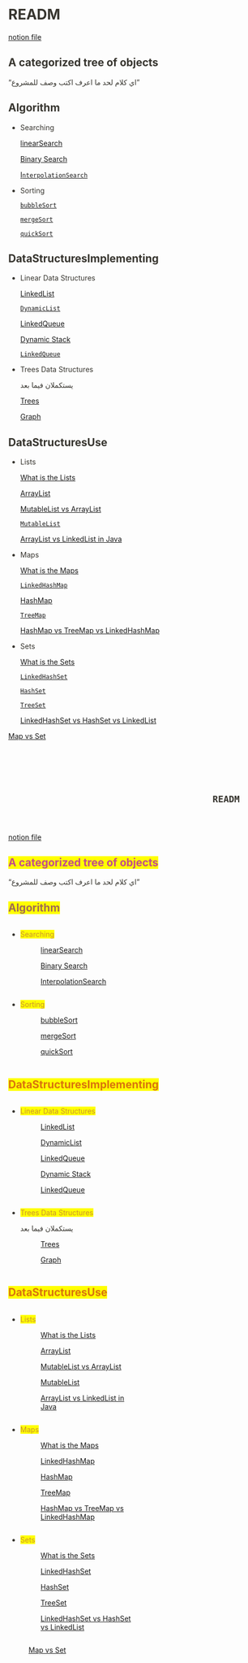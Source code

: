 # READM

[notion file](https://www.notion.so/HeshmyArchive-82242c005d7a45aba2ec00ecdc28f3ae?pvs=21)

## A categorized tree of objects

“اي كلام لحد ما اعرف اكتب وصف للمشروع”

## **Algorithm**

- Searching

  [linearSearch](https://www.notion.so/linearSearch-797d404c95824bbd974678da1fe38316?pvs=21)

  [Binary Search](https://www.notion.so/Binary-Search-2fe8ae23cb15475c8ef61df71461022e?pvs=21)

  [
  I`nterpolationSearch`](https://www.notion.so/InterpolationSearch-5c1b40fffc5c479797c02067601ddcaf?pvs=21)


- Sorting

  [`bubbleSort`](https://www.notion.so/bubbleSort-a1455bf687674c7ca6bf3bb5424a0036?pvs=21)

  [`mergeSort`](https://www.notion.so/mergeSort-b637756ad6824c6cab282c343c14ee67?pvs=21)

  [`quickSort`](https://www.notion.so/quickSort-42dec1183f43463eae92dce6e40e2c08?pvs=21)


## **DataStructuresImplementing**

- Linear Data Structures

  [ LinkedList](https://www.notion.so/LinkedList-03fad88286834773b5232602e5ed761d?pvs=21)

  [`DynamicList`](https://www.notion.so/DynamicList-436ee6e53c3f49799331013ffa78eab6?pvs=21)

  [LinkedQueue](https://www.notion.so/LinkedQueue-b8e597bc22b94fe99af42b08c7c30cee?pvs=21)

  [Dynamic Stack](https://www.notion.so/Dynamic-Stack-403f0671e76c4f2caced068382dde67c?pvs=21)

  [`LinkedQueue`](https://www.notion.so/LinkedQueue-59aee965e97840dabc5fa253c5e5a3ec?pvs=21)


- Trees Data Structures

  يستكملان فيما بعد

  [Trees](https://www.notion.so/Trees-385c3df68b80481da7297edbe863e37c?pvs=21)

  [Graph](https://www.notion.so/Graph-80ef85ed1713473086511b033e730591?pvs=21)


## **DataStructuresUse**

- Lists

  [What is the Lists](https://www.notion.so/What-is-the-Lists-39f7c238995c46a0b492f68da88f70ac?pvs=21)

  [ArrayList](https://www.notion.so/ArrayList-9551673179e64df98317c0cff1e44148?pvs=21)

  [MutableList  vs ArrayList](https://www.notion.so/MutableList-vs-ArrayList-19049e40701c4127a13f717e022c4051?pvs=21)

  [`MutableList`](https://www.notion.so/MutableList-a5f09178efbe40e8856cd34511053dfa?pvs=21)

  [ArrayList vs LinkedList in Java](https://www.notion.so/ArrayList-vs-LinkedList-in-Java-f86858b0044e45e3a980e9f3896b8500?pvs=21)


- Maps

  [What is the Maps](https://www.notion.so/What-is-the-Maps-ca1df6d67a0741f98503ec47cc53b008?pvs=21)

  [`LinkedHashMap`](https://www.notion.so/LinkedHashMap-b106d06605dd4b6cbb77812d7f06cfff?pvs=21)

  [HashMap](https://www.notion.so/HashMap-e8eb26255b784658a6898a0a0110791b?pvs=21)

  [`TreeMap`](https://www.notion.so/TreeMap-7a2c65fd88174fd6a23771672b7f8482?pvs=21)

  [HashMap vs TreeMap vs LinkedHashMap](https://www.notion.so/HashMap-vs-TreeMap-vs-LinkedHashMap-6b78b892fb944e7fb8d4c757f28cc8e9?pvs=21)


- Sets

  [What is the Sets](https://www.notion.so/What-is-the-Sets-fc465a14d38e412a8fa2827890f4fd56?pvs=21)

  [ `LinkedHashSet`](https://www.notion.so/LinkedHashSet-00cab9d7eddb402db672a6591b64a83b?pvs=21)

  [`HashSet`](https://www.notion.so/HashSet-47a28000ee484824a8120305dc8922b8?pvs=21)

  [`TreeSet`](https://www.notion.so/TreeSet-ad4657de97f44384ba53e97fc070732c?pvs=21)

  [LinkedHashSet vs HashSet vs LinkedList](https://www.notion.so/LinkedHashSet-vs-HashSet-vs-LinkedList-94f42642ac05469aaaa1a8c9a5cc66be?pvs=21)


[Map vs Set](https://www.notion.so/Map-vs-Set-094839c501af4bdb80d463bc0ebbf5eb?pvs=21)





<html><head><meta http-equiv="Content-Type" content="text/html; charset=utf-8"/><title>

READM</title><style>
/* cspell:disable-file */
/* webkit printing magic: print all background colors */
html {
-webkit-print-color-adjust: exact;
}
* {
  box-sizing: border-box;
  -webkit-print-color-adjust: exact;
  }

html,
body {
margin: 0;
padding: 0;
}
@media only screen {
body {
margin: 2em auto;
max-width: 900px;
color: rgb(55, 53, 47);
}
}

body {
line-height: 1.5;
white-space: pre-wrap;
}

a,
a.visited {
color: inherit;
text-decoration: underline;
}

.pdf-relative-link-path {
font-size: 80%;
color: #444;
}

h1,
h2,
h3 {
letter-spacing: -0.01em;
line-height: 1.2;
font-weight: 600;
margin-bottom: 0;
}

.page-title {
font-size: 2.5rem;
font-weight: 700;
margin-top: 0;
margin-bottom: 0.75em;
}

h1 {
font-size: 1.875rem;
margin-top: 1.875rem;
}

h2 {
font-size: 1.5rem;
margin-top: 1.5rem;
}

h3 {
font-size: 1.25rem;
margin-top: 1.25rem;
}

.source {
border: 1px solid #ddd;
border-radius: 3px;
padding: 1.5em;
word-break: break-all;
}

.callout {
border-radius: 3px;
padding: 1rem;
}

figure {
margin: 1.25em 0;
page-break-inside: avoid;
}

figcaption {
opacity: 0.5;
font-size: 85%;
margin-top: 0.5em;
}

mark {
background-color: transparent;
}

.indented {
padding-left: 1.5em;
}

hr {
background: transparent;
display: block;
width: 100%;
height: 1px;
visibility: visible;
border: none;
border-bottom: 1px solid rgba(55, 53, 47, 0.09);
}

img {
max-width: 100%;
}

@media only print {
img {
max-height: 100vh;
object-fit: contain;
}
}

@page {
margin: 1in;
}

.collection-content {
font-size: 0.875rem;
}

.column-list {
display: flex;
justify-content: space-between;
}

.column {
padding: 0 1em;
}

.column:first-child {
padding-left: 0;
}

.column:last-child {
padding-right: 0;
}

.table_of_contents-item {
display: block;
font-size: 0.875rem;
line-height: 1.3;
padding: 0.125rem;
}

.table_of_contents-indent-1 {
margin-left: 1.5rem;
}

.table_of_contents-indent-2 {
margin-left: 3rem;
}

.table_of_contents-indent-3 {
margin-left: 4.5rem;
}

.table_of_contents-link {
text-decoration: none;
opacity: 0.7;
border-bottom: 1px solid rgba(55, 53, 47, 0.18);
}

table,
th,
td {
border: 1px solid rgba(55, 53, 47, 0.09);
border-collapse: collapse;
}

table {
border-left: none;
border-right: none;
}

th,
td {
font-weight: normal;
padding: 0.25em 0.5em;
line-height: 1.5;
min-height: 1.5em;
text-align: left;
}

th {
color: rgba(55, 53, 47, 0.6);
}

ol,
ul {
margin: 0;
margin-block-start: 0.6em;
margin-block-end: 0.6em;
}

li > ol:first-child,
li > ul:first-child {
margin-block-start: 0.6em;
}

ul > li {
list-style: disc;
}

ul.to-do-list {
padding-inline-start: 0;
}

ul.to-do-list > li {
list-style: none;
}

.to-do-children-checked {
text-decoration: line-through;
opacity: 0.375;
}

ul.toggle > li {
list-style: none;
}

ul {
padding-inline-start: 1.7em;
}

ul > li {
padding-left: 0.1em;
}

ol {
padding-inline-start: 1.6em;
}

ol > li {
padding-left: 0.2em;
}

.mono ol {
padding-inline-start: 2em;
}

.mono ol > li {
text-indent: -0.4em;
}

.toggle {
padding-inline-start: 0em;
list-style-type: none;
}

/* Indent toggle children */
.toggle > li > details {
padding-left: 1.7em;
}

.toggle > li > details > summary {
margin-left: -1.1em;
}

.selected-value {
display: inline-block;
padding: 0 0.5em;
background: rgba(206, 205, 202, 0.5);
border-radius: 3px;
margin-right: 0.5em;
margin-top: 0.3em;
margin-bottom: 0.3em;
white-space: nowrap;
}

.collection-title {
display: inline-block;
margin-right: 1em;
}

.page-description {
margin-bottom: 2em;
}

.simple-table {
margin-top: 1em;
font-size: 0.875rem;
empty-cells: show;
}
.simple-table td {
height: 29px;
min-width: 120px;
}

.simple-table th {
height: 29px;
min-width: 120px;
}

.simple-table-header-color {
background: rgb(247, 246, 243);
color: black;
}
.simple-table-header {
font-weight: 500;
}

time {
opacity: 0.5;
}

.icon {
display: inline-block;
max-width: 1.2em;
max-height: 1.2em;
text-decoration: none;
vertical-align: text-bottom;
margin-right: 0.5em;
}

img.icon {
border-radius: 3px;
}

.user-icon {
width: 1.5em;
height: 1.5em;
border-radius: 100%;
margin-right: 0.5rem;
}

.user-icon-inner {
font-size: 0.8em;
}

.text-icon {
border: 1px solid #000;
text-align: center;
}

.page-cover-image {
display: block;
object-fit: cover;
width: 100%;
max-height: 30vh;
}

.page-header-icon {
font-size: 3rem;
margin-bottom: 1rem;
}

.page-header-icon-with-cover {
margin-top: -0.72em;
margin-left: 0.07em;
}

.page-header-icon img {
border-radius: 3px;
}

.link-to-page {
margin: 1em 0;
padding: 0;
border: none;
font-weight: 500;
}

p > .user {
opacity: 0.5;
}

td > .user,
td > time {
white-space: nowrap;
}

input[type="checkbox"] {
transform: scale(1.5);
margin-right: 0.6em;
vertical-align: middle;
}

p {
margin-top: 0.5em;
margin-bottom: 0.5em;
}

.image {
border: none;
margin: 1.5em 0;
padding: 0;
border-radius: 0;
text-align: center;
}

.code,
code {
background: rgba(135, 131, 120, 0.15);
border-radius: 3px;
padding: 0.2em 0.4em;
border-radius: 3px;
font-size: 85%;
tab-size: 2;
}

code {
color: #eb5757;
}

.code {
padding: 1.5em 1em;
}

.code-wrap {
white-space: pre-wrap;
word-break: break-all;
}

.code > code {
background: none;
padding: 0;
font-size: 100%;
color: inherit;
}

blockquote {
font-size: 1.25em;
margin: 1em 0;
padding-left: 1em;
border-left: 3px solid rgb(55, 53, 47);
}

.bookmark {
text-decoration: none;
max-height: 8em;
padding: 0;
display: flex;
width: 100%;
align-items: stretch;
}

.bookmark-title {
font-size: 0.85em;
overflow: hidden;
text-overflow: ellipsis;
height: 1.75em;
white-space: nowrap;
}

.bookmark-text {
display: flex;
flex-direction: column;
}

.bookmark-info {
flex: 4 1 180px;
padding: 12px 14px 14px;
display: flex;
flex-direction: column;
justify-content: space-between;
}

.bookmark-image {
width: 33%;
flex: 1 1 180px;
display: block;
position: relative;
object-fit: cover;
border-radius: 1px;
}

.bookmark-description {
color: rgba(55, 53, 47, 0.6);
font-size: 0.75em;
overflow: hidden;
max-height: 4.5em;
word-break: break-word;
}

.bookmark-href {
font-size: 0.75em;
margin-top: 0.25em;
}

.sans { font-family: ui-sans-serif, -apple-system, BlinkMacSystemFont, "Segoe UI Variable Display", "Segoe UI", Helvetica, "Apple Color Emoji", Arial, sans-serif, "Segoe UI Emoji", "Segoe UI Symbol"; }
.code { font-family: "SFMono-Regular", Menlo, Consolas, "PT Mono", "Liberation Mono", Courier, monospace; }
.serif { font-family: Lyon-Text, Georgia, ui-serif, serif; }
.mono { font-family: iawriter-mono, Nitti, Menlo, Courier, monospace; }
.pdf .sans { font-family: Inter, ui-sans-serif, -apple-system, BlinkMacSystemFont, "Segoe UI Variable Display", "Segoe UI", Helvetica, "Apple Color Emoji", Arial, sans-serif, "Segoe UI Emoji", "Segoe UI Symbol", 'Twemoji', 'Noto Color Emoji', 'Noto Sans CJK JP'; }
.pdf:lang(zh-CN) .sans { font-family: Inter, ui-sans-serif, -apple-system, BlinkMacSystemFont, "Segoe UI Variable Display", "Segoe UI", Helvetica, "Apple Color Emoji", Arial, sans-serif, "Segoe UI Emoji", "Segoe UI Symbol", 'Twemoji', 'Noto Color Emoji', 'Noto Sans CJK SC'; }
.pdf:lang(zh-TW) .sans { font-family: Inter, ui-sans-serif, -apple-system, BlinkMacSystemFont, "Segoe UI Variable Display", "Segoe UI", Helvetica, "Apple Color Emoji", Arial, sans-serif, "Segoe UI Emoji", "Segoe UI Symbol", 'Twemoji', 'Noto Color Emoji', 'Noto Sans CJK TC'; }
.pdf:lang(ko-KR) .sans { font-family: Inter, ui-sans-serif, -apple-system, BlinkMacSystemFont, "Segoe UI Variable Display", "Segoe UI", Helvetica, "Apple Color Emoji", Arial, sans-serif, "Segoe UI Emoji", "Segoe UI Symbol", 'Twemoji', 'Noto Color Emoji', 'Noto Sans CJK KR'; }
.pdf .code { font-family: Source Code Pro, "SFMono-Regular", Menlo, Consolas, "PT Mono", "Liberation Mono", Courier, monospace, 'Twemoji', 'Noto Color Emoji', 'Noto Sans Mono CJK JP'; }
.pdf:lang(zh-CN) .code { font-family: Source Code Pro, "SFMono-Regular", Menlo, Consolas, "PT Mono", "Liberation Mono", Courier, monospace, 'Twemoji', 'Noto Color Emoji', 'Noto Sans Mono CJK SC'; }
.pdf:lang(zh-TW) .code { font-family: Source Code Pro, "SFMono-Regular", Menlo, Consolas, "PT Mono", "Liberation Mono", Courier, monospace, 'Twemoji', 'Noto Color Emoji', 'Noto Sans Mono CJK TC'; }
.pdf:lang(ko-KR) .code { font-family: Source Code Pro, "SFMono-Regular", Menlo, Consolas, "PT Mono", "Liberation Mono", Courier, monospace, 'Twemoji', 'Noto Color Emoji', 'Noto Sans Mono CJK KR'; }
.pdf .serif { font-family: PT Serif, Lyon-Text, Georgia, ui-serif, serif, 'Twemoji', 'Noto Color Emoji', 'Noto Serif CJK JP'; }
.pdf:lang(zh-CN) .serif { font-family: PT Serif, Lyon-Text, Georgia, ui-serif, serif, 'Twemoji', 'Noto Color Emoji', 'Noto Serif CJK SC'; }
.pdf:lang(zh-TW) .serif { font-family: PT Serif, Lyon-Text, Georgia, ui-serif, serif, 'Twemoji', 'Noto Color Emoji', 'Noto Serif CJK TC'; }
.pdf:lang(ko-KR) .serif { font-family: PT Serif, Lyon-Text, Georgia, ui-serif, serif, 'Twemoji', 'Noto Color Emoji', 'Noto Serif CJK KR'; }
.pdf .mono { font-family: PT Mono, iawriter-mono, Nitti, Menlo, Courier, monospace, 'Twemoji', 'Noto Color Emoji', 'Noto Sans Mono CJK JP'; }
.pdf:lang(zh-CN) .mono { font-family: PT Mono, iawriter-mono, Nitti, Menlo, Courier, monospace, 'Twemoji', 'Noto Color Emoji', 'Noto Sans Mono CJK SC'; }
.pdf:lang(zh-TW) .mono { font-family: PT Mono, iawriter-mono, Nitti, Menlo, Courier, monospace, 'Twemoji', 'Noto Color Emoji', 'Noto Sans Mono CJK TC'; }
.pdf:lang(ko-KR) .mono { font-family: PT Mono, iawriter-mono, Nitti, Menlo, Courier, monospace, 'Twemoji', 'Noto Color Emoji', 'Noto Sans Mono CJK KR'; }
.highlight-default {
color: rgba(55, 53, 47, 1);
}
.highlight-gray {
color: rgba(120, 119, 116, 1);
fill: rgba(120, 119, 116, 1);
}
.highlight-brown {
color: rgba(159, 107, 83, 1);
fill: rgba(159, 107, 83, 1);
}
.highlight-orange {
color: rgba(217, 115, 13, 1);
fill: rgba(217, 115, 13, 1);
}
.highlight-yellow {
color: rgba(203, 145, 47, 1);
fill: rgba(203, 145, 47, 1);
}
.highlight-teal {
color: rgba(68, 131, 97, 1);
fill: rgba(68, 131, 97, 1);
}
.highlight-blue {
color: rgba(51, 126, 169, 1);
fill: rgba(51, 126, 169, 1);
}
.highlight-purple {
color: rgba(144, 101, 176, 1);
fill: rgba(144, 101, 176, 1);
}
.highlight-pink {
color: rgba(193, 76, 138, 1);
fill: rgba(193, 76, 138, 1);
}
.highlight-red {
color: rgba(212, 76, 71, 1);
fill: rgba(212, 76, 71, 1);
}
.highlight-default_background {
color: rgba(55, 53, 47, 1);
}
.highlight-gray_background {
background: rgba(241, 241, 239, 1);
}
.highlight-brown_background {
background: rgba(244, 238, 238, 1);
}
.highlight-orange_background {
background: rgba(251, 236, 221, 1);
}
.highlight-yellow_background {
background: rgba(251, 243, 219, 1);
}
.highlight-teal_background {
background: rgba(237, 243, 236, 1);
}
.highlight-blue_background {
background: rgba(231, 243, 248, 1);
}
.highlight-purple_background {
background: rgba(244, 240, 247, 0.8);
}
.highlight-pink_background {
background: rgba(249, 238, 243, 0.8);
}
.highlight-red_background {
background: rgba(253, 235, 236, 1);
}
.block-color-default {
color: inherit;
fill: inherit;
}
.block-color-gray {
color: rgba(120, 119, 116, 1);
fill: rgba(120, 119, 116, 1);
}
.block-color-brown {
color: rgba(159, 107, 83, 1);
fill: rgba(159, 107, 83, 1);
}
.block-color-orange {
color: rgba(217, 115, 13, 1);
fill: rgba(217, 115, 13, 1);
}
.block-color-yellow {
color: rgba(203, 145, 47, 1);
fill: rgba(203, 145, 47, 1);
}
.block-color-teal {
color: rgba(68, 131, 97, 1);
fill: rgba(68, 131, 97, 1);
}
.block-color-blue {
color: rgba(51, 126, 169, 1);
fill: rgba(51, 126, 169, 1);
}
.block-color-purple {
color: rgba(144, 101, 176, 1);
fill: rgba(144, 101, 176, 1);
}
.block-color-pink {
color: rgba(193, 76, 138, 1);
fill: rgba(193, 76, 138, 1);
}
.block-color-red {
color: rgba(212, 76, 71, 1);
fill: rgba(212, 76, 71, 1);
}
.block-color-default_background {
color: inherit;
fill: inherit;
}
.block-color-gray_background {
background: rgba(241, 241, 239, 1);
}
.block-color-brown_background {
background: rgba(244, 238, 238, 1);
}
.block-color-orange_background {
background: rgba(251, 236, 221, 1);
}
.block-color-yellow_background {
background: rgba(251, 243, 219, 1);
}
.block-color-teal_background {
background: rgba(237, 243, 236, 1);
}
.block-color-blue_background {
background: rgba(231, 243, 248, 1);
}
.block-color-purple_background {
background: rgba(244, 240, 247, 0.8);
}
.block-color-pink_background {
background: rgba(249, 238, 243, 0.8);
}
.block-color-red_background {
background: rgba(253, 235, 236, 1);
}
.select-value-color-uiBlue { background-color: rgba(35, 131, 226, .07); }
.select-value-color-pink { background-color: rgba(245, 224, 233, 1); }
.select-value-color-purple { background-color: rgba(232, 222, 238, 1); }
.select-value-color-green { background-color: rgba(219, 237, 219, 1); }
.select-value-color-gray { background-color: rgba(227, 226, 224, 1); }
.select-value-color-transparentGray { background-color: rgba(227, 226, 224, 0); }
.select-value-color-translucentGray { background-color: rgba(0, 0, 0, 0.06); }
.select-value-color-orange { background-color: rgba(250, 222, 201, 1); }
.select-value-color-brown { background-color: rgba(238, 224, 218, 1); }
.select-value-color-red { background-color: rgba(255, 226, 221, 1); }
.select-value-color-yellow { background-color: rgba(253, 236, 200, 1); }
.select-value-color-blue { background-color: rgba(211, 229, 239, 1); }
.select-value-color-pageGlass { background-color: undefined; }
.select-value-color-washGlass { background-color: undefined; }

.checkbox {
display: inline-flex;
vertical-align: text-bottom;
width: 16;
height: 16;
background-size: 16px;
margin-left: 2px;
margin-right: 5px;
}

.checkbox-on {
background-image: url("data:image/svg+xml;charset=UTF-8,%3Csvg%20width%3D%2216%22%20height%3D%2216%22%20viewBox%3D%220%200%2016%2016%22%20fill%3D%22none%22%20xmlns%3D%22http%3A%2F%2Fwww.w3.org%2F2000%2Fsvg%22%3E%0A%3Crect%20width%3D%2216%22%20height%3D%2216%22%20fill%3D%22%2358A9D7%22%2F%3E%0A%3Cpath%20d%3D%22M6.71429%2012.2852L14%204.9995L12.7143%203.71436L6.71429%209.71378L3.28571%206.2831L2%207.57092L6.71429%2012.2852Z%22%20fill%3D%22white%22%2F%3E%0A%3C%2Fsvg%3E");
}

.checkbox-off {
background-image: url("data:image/svg+xml;charset=UTF-8,%3Csvg%20width%3D%2216%22%20height%3D%2216%22%20viewBox%3D%220%200%2016%2016%22%20fill%3D%22none%22%20xmlns%3D%22http%3A%2F%2Fwww.w3.org%2F2000%2Fsvg%22%3E%0A%3Crect%20x%3D%220.75%22%20y%3D%220.75%22%20width%3D%2214.5%22%20height%3D%2214.5%22%20fill%3D%22white%22%20stroke%3D%22%2336352F%22%20stroke-width%3D%221.5%22%2F%3E%0A%3C%2Fsvg%3E");
}

</style></head><body><article id="5bfd2236-b1ec-421b-a8a5-276e0d81893f" class="page sans"><header><h1 class="page-title"><br/><br/><br/><code>READM</code></h1><p class="page-description"></p></header><div class="page-body"><p id="e6311a3c-c946-43d7-9ad0-e573796a2171" class=""><a href="https://www.notion.so/HeshmyArchive-82242c005d7a45aba2ec00ecdc28f3ae?pvs=21">notion file</a></p><h2 id="9136bd37-b3e8-496d-ae10-b91c87038cd8" class=""><mark class="highlight-pink">A categorized tree of objects</mark></h2><p id="3be24e4e-b02f-4dd0-b29e-72b72c1520c2" class="">“اي كلام لحد ما اعرف اكتب وصف للمشروع”</p><p id="634a12e1-72d5-4748-b0bb-b1f358541a67" class="">
</p><h2 id="4911cbd9-7671-49ff-98f4-6a8e848e8cb0" class=""><mark class="highlight-brown"><strong>Algorithm</strong></mark></h2><div id="c1fe7075-e34f-417b-8394-966773370ae3" class="column-list"><div id="a70c53b2-9f4c-4763-9d77-022275ac9de8" style="width:50%" class="column"><ul id="a73f308c-9754-4dd4-80b3-2a0917f797fd" class="bulleted-list"><li style="list-style-type:disc"><mark class="highlight-yellow">Searching</mark><figure id="797d404c-9582-4bbd-9746-78da1fe38316" class="link-to-page"><a href="https://www.notion.so/linearSearch-797d404c95824bbd974678da1fe38316?pvs=21">linearSearch</a></figure><figure id="2fe8ae23-cb15-475c-8ef6-1df71461022e" class="link-to-page"><a href="https://www.notion.so/Binary-Search-2fe8ae23cb15475c8ef61df71461022e?pvs=21">Binary Search</a></figure><figure id="5c1b40ff-fc5c-4797-97c0-2067601ddcaf" class="link-to-page"><a href="https://www.notion.so/InterpolationSearch-5c1b40fffc5c479797c02067601ddcaf?pvs=21">

InterpolationSearch</a></figure></li></ul></div><div id="c40cd868-67f0-4bea-80ec-1b7ddbc7e6d6" style="width:50%" class="column"><ul id="a0eb7d62-33dd-4fe0-84fb-e9c81b14ec07" class="bulleted-list"><li style="list-style-type:disc"><mark class="highlight-yellow">Sorting</mark><figure id="a1455bf6-8767-4c7c-a6bf-3bb5424a0036" class="link-to-page"><a href="https://www.notion.so/bubbleSort-a1455bf687674c7ca6bf3bb5424a0036?pvs=21">

bubbleSort</a></figure><figure id="b637756a-d682-4c6c-ab28-2c343c14ee67" class="link-to-page"><a href="https://www.notion.so/mergeSort-b637756ad6824c6cab282c343c14ee67?pvs=21">

mergeSort</a></figure><figure id="42dec118-3f43-463e-ae92-dce6e40e2c08" class="link-to-page"><a href="https://www.notion.so/quickSort-42dec1183f43463eae92dce6e40e2c08?pvs=21">

quickSort</a></figure></li></ul></div></div><h2 id="56aa66a5-8699-40ae-b093-b2b1082d9d7c" class=""><mark class="highlight-orange"><strong>DataStructuresImplementing</strong></mark></h2><div id="a6deff8c-4b89-4e47-8349-be6a063627a3" class="column-list"><div id="b1064a48-ada3-4000-9ad5-e38fd2e6b2e0" style="width:50%" class="column"><ul id="743766f3-daee-44b3-b5c8-e14e43d8d879" class="bulleted-list"><li style="list-style-type:disc"><mark class="highlight-yellow">Linear Data Structures</mark><figure id="03fad882-8683-4773-b523-2602e5ed761d" class="link-to-page"><a href="https://www.notion.so/LinkedList-03fad88286834773b5232602e5ed761d?pvs=21"> LinkedList</a></figure><figure id="436ee6e5-3c3f-4979-9331-013ffa78eab6" class="link-to-page"><a href="https://www.notion.so/DynamicList-436ee6e53c3f49799331013ffa78eab6?pvs=21">

DynamicList</a></figure><figure id="b8e597bc-22b9-4fe9-9af4-2b08c7c30cee" class="link-to-page"><a href="https://www.notion.so/LinkedQueue-b8e597bc22b94fe99af42b08c7c30cee?pvs=21">LinkedQueue</a></figure><figure id="403f0671-e76c-4f2c-aced-068382dde67c" class="link-to-page"><a href="https://www.notion.so/Dynamic-Stack-403f0671e76c4f2caced068382dde67c?pvs=21">Dynamic Stack</a></figure><figure id="59aee965-e978-40da-bc5f-a253c5e5a3ec" class="link-to-page"><a href="https://www.notion.so/LinkedQueue-59aee965e97840dabc5fa253c5e5a3ec?pvs=21">

LinkedQueue</a></figure></li></ul></div><div id="5a71c758-c5f7-4be4-ad39-f8caf0acb4de" style="width:50%" class="column"><ul id="9e9a9712-5bf3-4f8d-a95f-4b48a3eab7a3" class="bulleted-list"><li style="list-style-type:disc"><mark class="highlight-yellow">Trees Data Structures</mark><p id="a8ff7425-6e02-41d2-8aa2-28094275064d" class="">يستكملان فيما بعد</p><figure id="385c3df6-8b80-481d-a729-7edbe863e37c" class="link-to-page"><a href="https://www.notion.so/Trees-385c3df68b80481da7297edbe863e37c?pvs=21">Trees</a></figure><figure id="80ef85ed-1713-4730-8651-1b033e730591" class="link-to-page"><a href="https://www.notion.so/Graph-80ef85ed1713473086511b033e730591?pvs=21">Graph</a></figure></li></ul></div></div><p id="90141dc8-b9ea-4d5f-8729-da796d03084d" class="">
</p><h2 id="3cce7c01-9d2b-47b4-88df-94fdcafa6816" class=""><mark class="highlight-orange"><strong>DataStructuresUse</strong></mark></h2><p id="050e8a05-4363-4c40-a41f-aa8f3257388a" class="">
</p><div id="fe3d9e75-a35e-4c27-915c-0ce792b9ca42" class="column-list"><div id="9a8617be-3c76-4785-acfe-c97633a57165" style="width:33.33333333333333%" class="column"><ul id="2120c883-e9b1-42de-9de4-76c5e5b6f19c" class="bulleted-list"><li style="list-style-type:disc"><mark class="highlight-yellow">Lists</mark><figure id="39f7c238-995c-46a0-b492-f68da88f70ac" class="block-color-purple link-to-page"><a href="https://www.notion.so/What-is-the-Lists-39f7c238995c46a0b492f68da88f70ac?pvs=21">What is the Lists</a></figure><figure id="95516731-79e6-4df9-8317-c0cff1e44148" class="link-to-page"><a href="https://www.notion.so/ArrayList-9551673179e64df98317c0cff1e44148?pvs=21">ArrayList</a></figure><figure id="19049e40-701c-4127-a13f-717e022c4051" class="link-to-page"><a href="https://www.notion.so/MutableList-vs-ArrayList-19049e40701c4127a13f717e022c4051?pvs=21">MutableList  vs ArrayList</a></figure><figure id="a5f09178-efbe-40e8-856c-d34511053dfa" class="link-to-page"><a href="https://www.notion.so/MutableList-a5f09178efbe40e8856cd34511053dfa?pvs=21">

MutableList</a></figure><figure id="f86858b0-044e-45e3-a980-e9f3896b8500" class="link-to-page"><a href="https://www.notion.so/ArrayList-vs-LinkedList-in-Java-f86858b0044e45e3a980e9f3896b8500?pvs=21">ArrayList vs LinkedList in Java</a></figure></li></ul></div><div id="8f27a849-01e7-4aa3-91b4-247d616e0fad" style="width:33.333333333333336%" class="column"><ul id="fe89547c-f4b2-4c6d-810b-7baa04371adf" class="bulleted-list"><li style="list-style-type:disc"><mark class="highlight-yellow">Maps</mark><figure id="ca1df6d6-7a07-41f9-8503-ec47cc53b008" class="block-color-purple link-to-page"><a href="https://www.notion.so/What-is-the-Maps-ca1df6d67a0741f98503ec47cc53b008?pvs=21">What is the Maps</a></figure><figure id="b106d066-05dd-4b6c-bb77-812d7f06cfff" class="link-to-page"><a href="https://www.notion.so/LinkedHashMap-b106d06605dd4b6cbb77812d7f06cfff?pvs=21">

LinkedHashMap</a></figure><figure id="e8eb2625-5b78-4658-a689-8a0a0110791b" class="link-to-page"><a href="https://www.notion.so/HashMap-e8eb26255b784658a6898a0a0110791b?pvs=21">HashMap</a></figure><figure id="7a2c65fd-8817-4fd6-a237-71672b7f8482" class="link-to-page"><a href="https://www.notion.so/TreeMap-7a2c65fd88174fd6a23771672b7f8482?pvs=21">

TreeMap</a></figure><figure id="6b78b892-fb94-4e7f-b8d4-c757f28cc8e9" class="link-to-page"><a href="https://www.notion.so/HashMap-vs-TreeMap-vs-LinkedHashMap-6b78b892fb944e7fb8d4c757f28cc8e9?pvs=21">HashMap vs TreeMap vs LinkedHashMap</a></figure></li></ul></div><div id="da3ae01d-7b20-467e-b5c1-16bc65725f3d" style="width:33.333333333333336%" class="column"><ul id="9b79c37d-7637-491c-bd86-3b1e9a02be6d" class="bulleted-list"><li style="list-style-type:disc"><mark class="highlight-yellow">Sets</mark><figure id="fc465a14-d38e-412a-8fa2-827890f4fd56" class="block-color-purple link-to-page"><a href="https://www.notion.so/What-is-the-Sets-fc465a14d38e412a8fa2827890f4fd56?pvs=21">What is the Sets</a></figure><figure id="00cab9d7-eddb-402d-b672-a6591b64a83b" class="link-to-page"><a href="https://www.notion.so/LinkedHashSet-00cab9d7eddb402db672a6591b64a83b?pvs=21">

LinkedHashSet</a></figure><figure id="47a28000-ee48-4824-a812-0305dc8922b8" class="link-to-page"><a href="https://www.notion.so/HashSet-47a28000ee484824a8120305dc8922b8?pvs=21">

HashSet</a></figure><figure id="ad4657de-97f4-4384-ba53-e97fc070732c" class="link-to-page"><a href="https://www.notion.so/TreeSet-ad4657de97f44384ba53e97fc070732c?pvs=21">

TreeSet</a></figure><figure id="94f42642-ac05-469a-aaa1-a8c9a5cc66be" class="link-to-page"><a href="https://www.notion.so/LinkedHashSet-vs-HashSet-vs-LinkedList-94f42642ac05469aaaa1a8c9a5cc66be?pvs=21">LinkedHashSet vs HashSet vs LinkedList</a></figure></li></ul></div></div><figure id="094839c5-01af-4bdb-80d4-63bc0ebbf5eb" class="link-to-page"><a href="https://www.notion.so/Map-vs-Set-094839c501af4bdb80d463bc0ebbf5eb?pvs=21">Map vs Set</a></figure><p id="bea1e757-f2dc-4d09-b449-cbdd2ccc8ddc" class="">
</p><p id="b63b565a-52b2-4e1f-997a-1e367a56cc0c" class="">
</p></div></article><span class="sans" style="font-size:14px;padding-top:2em"></span></body></html>
